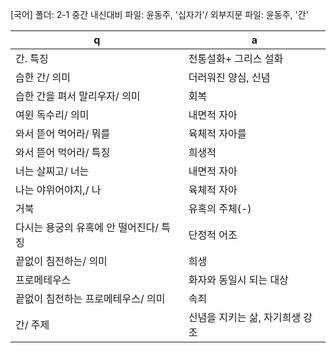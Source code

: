 [국어]
폴더: 2-1 중간 내신대비
파일: 윤동주, '십자가'/ 외부지문
파일: 윤동주, '간'

 q  | a
--- | ---
간. 특징		| 전통설화+ 그리스 설화
습한 간/ 의미		| 더러워진 양심, 신념
습한 간을 펴서 말리우자/ 의미		| 회복
여윈 독수리/ 의미		| 내면적 자아
와서 뜯어 먹어라/ 뭐를		| 육체적 자아를
와서 뜯어 먹어라/ 특징		| 희생적
너는 살찌고/ 너는		| 내면적 자아
나는 야위어야지,/ 나		| 육체적 자아
거북		| 유혹의 주체(-)
다시는 용궁의 유혹에 안 떨어진다/ 특징		| 단정적 어조
끝없이 침전하는/ 의미		| 희생
프로메테우스		| 화자와 동일시 되는 대상
끝없이 침전하는 프로메테우스/ 의미		| 속죄
간/ 주제		| 신념을 지키는 삶, 자기희생 강조
